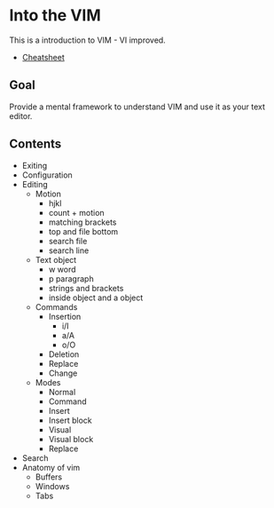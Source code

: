 # Into the VIM

This is a introduction to VIM - VI improved.

- [Cheatsheet](https://vim.rtorr.com/)

## Goal
Provide a mental framework to understand VIM and use it as your text editor.

## Contents
- Exiting
- Configuration
- Editing
    - Motion
        - hjkl
        - count + motion
        - matching brackets
        - top and file bottom
        - search file
        - search line
    - Text object
        - w word
        - p paragraph
        - strings and brackets
        - inside object and a object
    - Commands
        - Insertion
            - i/I
            - a/A
            - o/O
        - Deletion
        - Replace
        - Change
    - Modes
        - Normal
        - Command
        - Insert
        - Insert block
        - Visual
        - Visual block
        - Replace
- Search
- Anatomy of vim
    - Buffers
    - Windows
    - Tabs
